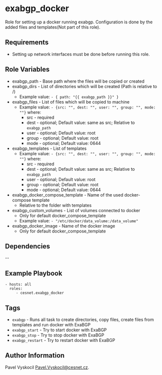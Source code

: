 # exabgp_docker

Role for setting up a docker running exabgp.
Configuration is done by the added files and templates(Not part of this role).

## Requirements

- Setting up network interfaces must be done before running this role.

## Role Variables

- exabgp_path - Base path where the files will be copied or created
- exabgp_dirs - List of directories which will be created (Path is relative to /)
  - Example value: `- { path: "{{ exabgp_path }}" }`
- exabgp_files - List of files which will be copied to machine
  - Example value: `- {src: "", dest: "", user: "", group: "", mode: ""}` where:
    - src - required
    - dest - optional; Default value: same as src; Relative to `exabgp_path`
    - user - optional; Default value: root
    - group - optional; Default value: root
    - mode - optional; Default value: 0644
- exabgp_templates - List of templates
  - Example value: `- {src: "", dest: "", user: "", group: "", mode: ""}` where:
    - src - required
    - dest - optional; Default value: same as src; Relative to `exabgp_path`
    - user - optional; Default value: root
    - group - optional; Default value: root
    - mode - optional; Default value: 0644
- exabgp_docker_compose_template - Name of the used docker-compose template
  - Relative to the folder with templates
- exabgp_custom_volumes - List of volumes connected to docker
  - Only for default docker_compose_template
  - Example value: `- "/etc/docker/data_volume:/data_volume"`
- exabgp_docker_image - Name of the docker image
  - Only for default docker_compose_template

## Dependencies

--

## Example Playbook

    - hosts: all
      roles:
         - cesnet.exabgp_docker

## Tags

- `exabgp` - Runs all task to create directories, copy files, create files from templates and run docker with ExaBGP
- `exabgp_start` - Try to start docker with ExaBGP
- `exabgp_stop` - Try to stop docker with ExaBGP
- `exabgp_restart` - Try to restart docker with ExaBGP

## Author Information

Pavel Vyskocil <Pavel.Vyskocil@cesnet.cz>.
